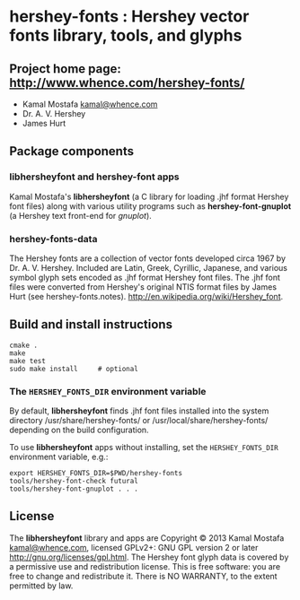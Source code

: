 hershey-fonts : Hershey vector fonts library, tools, and glyphs
===============================================================


Project home page: <http://www.whence.com/hershey-fonts/>
---------------------------------------------------------

  - Kamal Mostafa <kamal@whence.com>
  - Dr. A. V. Hershey
  - James Hurt


Package components
------------------

### libhersheyfont and hershey-font apps

Kamal Mostafa's **libhersheyfont** (a C library for loading .jhf format
Hershey font files) along with various utility programs such as
**hershey-font-gnuplot** (a Hershey text front-end for _gnuplot_).

### hershey-fonts-data

The Hershey fonts are a collection of vector fonts developed circa 1967
by Dr. A. V. Hershey.  Included are Latin, Greek, Cyrillic, Japanese, and
various symbol glyph sets encoded as .jhf format Hershey font files.
The .jhf font files were converted from Hershey's original NTIS format
files by James Hurt (see hershey-fonts.notes).
<http://en.wikipedia.org/wiki/Hershey_font>.


Build and install instructions
------------------------------

	cmake .
	make
	make test
	sudo make install     # optional

### The `HERSHEY_FONTS_DIR` environment variable

By default, **libhersheyfont** finds .jhf font files installed into the
system directory /usr/share/hershey-fonts/ or /usr/local/share/hershey-fonts/
depending on the build configuration.

To use **libhersheyfont** apps without installing, set the `HERSHEY_FONTS_DIR`
environment variable, e.g.:

	export HERSHEY_FONTS_DIR=$PWD/hershey-fonts
	tools/hershey-font-check futural
	tools/hershey-font-gnuplot . . .


License
-------

The **libhersheyfont** library and apps are
Copyright © 2013 Kamal Mostafa <kamal@whence.com>, licensed GPLv2+:
GNU GPL version 2 or later <http://gnu.org/licenses/gpl.html>.
The Hershey font glyph data is covered by a permissive use and redistribution
license.  This is free software: you are free to change and redistribute it.
There is NO WARRANTY, to the extent permitted by law.

